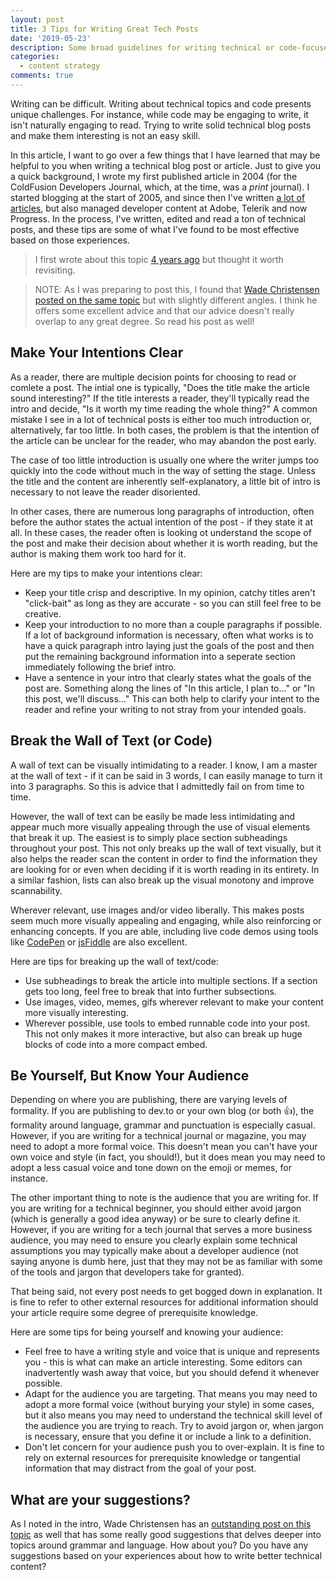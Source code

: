 ```yaml
---
layout: post
title: 3 Tips for Writing Great Tech Posts
date: '2019-05-23'
description: Some broad guidelines for writing technical or code-focused blog posts and articles
categories:
  - content strategy
comments: true
---
```


Writing can be difficult. Writing about technical topics and code presents unique challenges. For instance, while code may be engaging to write, it isn't naturally engaging to read. Trying to write solid technical blog posts and make them interesting is not an easy skill.

In this article, I want to go over a few things that I have learned that may be helpful to you when writing a technical blog post or article. Just to give you a quick background, I wrote my first published article in 2004 (for the ColdFusion Developers Journal, which, at the time, was a _print_ journal). I started blogging at the start of 2005, and since then I've written [a lot of articles](https://remotesynthesis.com/publications/), but also managed developer content at Adobe, Telerik and now Progress. In the process, I've written, edited and read a ton of technical posts, and these tips are some of what I've found to be most effective based on those experiences.

> I first wrote about this topic [4 years ago](https://remotesynthesis.com/blog/writing-for-tech-audience) but thought it worth revisiting.

> NOTE: As I was preparing to post this, I found that [Wade Christensen posted on the same topic](https://dev.to/astuteape/a-guide-to-better-technical-writing-1mdg) but with slightly different angles. I think he offers some excellent advice and that our advice doesn't really overlap to any great degree. So read his post as well!

## Make Your Intentions Clear

As a reader, there are multiple decision points for choosing to read or comlete a post. The intial one is typically, "Does the title make the article sound interesting?" If the title interests a reader, they'll typically read the intro and decide, "Is it worth my time reading the whole thing?" A common mistake I see in a lot of technical posts is either too much introduction or, alternatively, far too little. In both cases, the problem is that the intention of the article can be unclear for the reader, who may abandon the post early.

The case of too little introduction is usually one where the writer jumps too quickly into the code without much in the way of setting the stage. Unless the title and the content are inherently self-explanatory, a little bit of intro is necessary to not leave the reader disoriented.

In other cases, there are numerous long paragraphs of introduction, often before the author states the actual intention of the post - if they state it at all. In these cases, the reader often is looking ot understand the scope of the post and make their decision about whether it is worth reading, but the author is making them work too hard for it.

Here are my tips to make your intentions clear:

* Keep your title crisp and descriptive. In my opinion, catchy titles aren't "click-bait" as long as they are accurate - so you can still feel free to be creative.
* Keep your introduction to no more than a couple paragraphs if possible. If a lot of background information is necessary, often what works is to have a quick paragraph intro laying just the goals of the post and then put the remaining background information into a seperate section immediately following the brief intro.
* Have a sentence in your intro that clearly states what the goals of the post are. Something along the lines of "In this article, I plan to..." or "In this post, we'll discuss..." This can both help to clarify your intent to the reader and refine your writing to not stray from your intended goals.

## Break the Wall of Text (or Code)

A wall of text can be visually intimidating to a reader. I know, I am a master at the wall of text - if it can be said in 3 words, I can easily manage to turn it into 3 paragraphs. So this is advice that I admittedly fail on from time to time.

However, the wall of text can be easily be made less intimidating and appear much more visually appealing through the use of visual elements that break it up. The easiest is to simply place section subheadings throughout your post. This not only breaks up the wall of text visually, but it also helps the reader scan the content in order to find the information they are looking for or even when deciding if it is worth reading in its entirety. In a similar fashion, lists can also break up the visual monotony and improve scannability.

Wherever relevant, use images and/or video liberally. This makes posts seem much more visually appealing and engaging, while also reinforcing or enhancing concepts. If you are able, including live code demos using tools like [CodePen](https://codepen.io/) or [jsFiddle](https://jsfiddle.net/) are also excellent.

Here are tips for breaking up the wall of text/code:

* Use subheadings to break the article into multiple sections. If a section gets too long, feel free to break that into further subsections.
* Use images, video, memes, gifs wherever relevant to make your content more visually interesting.
* Wherever possible, use tools to embed runnable code into your post. This not only makes it more interactive, but also can break up huge blocks of code into a more compact embed.

## Be Yourself, But Know Your Audience

Depending on where you are publishing, there are varying levels of formality. If you are publishing to dev.to or your own blog (or both 👍), the formality around language, grammar and punctuation is especially casual. However, if you are writing for a technical journal or magazine, you may need to adopt a more formal voice. This doesn't mean you can't have your own voice and style (in fact, you should!), but it does mean you may need to adopt a less casual voice and tone down on the emoji or memes, for instance.

The other important thing to note is the audience that you are writing for. If you are writing for a technical beginner, you should either avoid jargon (which is generally a good idea anyway) or be sure to clearly define it. However, if you are writing for a tech journal that serves a more business audience, you may need to ensure you clearly explain some technical assumptions you may typically make about a developer audience (not saying anyone is dumb here, just that they may not be as familiar with some of the tools and jargon that developers take for granted).

That being said, not every post needs to get bogged down in explanation. It is fine to refer to other external resources for additional information should your article require some degree of prerequisite knowledge.

Here are some tips for being yourself and knowing your audience:

* Feel free to have a writing style and voice that is unique and represents you - this is what can make an article interesting. Some editors can inadvertently wash away that voice, but you should defend it whenever possible.
* Adapt for the audience you are targeting. That means you may need to adopt a more formal voice (without burying your style) in some cases, but it also means you may need to understand the technical skill level of the audience you are trying to reach. Try to avoid jargon or, when jargon is necessary, ensure that you define it or include a link to a definition.
* Don't let concern for your audience push you to over-explain. It is fine to rely on external resources for prerequisite knowledge or tangential information that may distract from the goal of your post.

## What are your suggestions?

As I noted in the intro, Wade Christensen has an [outstanding post on this topic](https://dev.to/astuteape/a-guide-to-better-technical-writing-1mdg) as well that has some really good suggestions that delves deeper into topics around grammar and language. How about you? Do you have any suggestions based on your experiences about how to write better technical content?